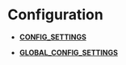 # Configuration

-   **[CONFIG\_SETTINGS](CONFIG_SETTINGS.md)**  

-   **[GLOBAL\_CONFIG\_SETTINGS](GLOBAL_CONFIG_SETTINGS.md)**  


